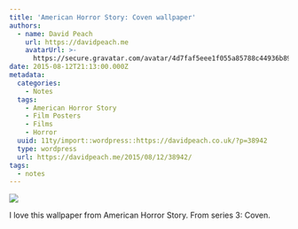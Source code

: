 ```yaml
---
title: 'American Horror Story: Coven wallpaper'
authors:
  - name: David Peach
    url: https://davidpeach.me
    avatarUrl: >-
      https://secure.gravatar.com/avatar/4d7faf5eee1f055a85788c44936b8995eaab6dfb004e7854ec747ccb272e91ee?s=96&d=mm&r=g
date: 2015-08-12T21:13:00.000Z
metadata:
  categories:
    - Notes
  tags:
    - American Horror Story
    - Film Posters
    - Films
    - Horror
  uuid: 11ty/import::wordpress::https://davidpeach.co.uk/?p=38942
  type: wordpress
  url: https://davidpeach.me/2015/08/12/38942/
tags:
  - notes
---
```

[![](/assets/American-Horror-Story-cover-wa-Dx9nB6olxif2.jpeg)](/assets/American-Horror-Story-cover-wa-Dx9nB6olxif2.jpeg)

I love this wallpaper from American Horror Story. From series 3: Coven.